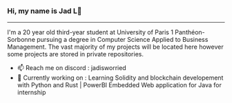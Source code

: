 ### Hi, my name is Jad L👋

___

I'm a 20 year old third-year student at University of Paris 1 Panthéon-Sorbonne pursuing a degree in Computer Science Applied to Business Management. The vast majority of my projects will be located here however some projects are stored in private repositories.


- 📫 Reach me on discord : jadisworried
- 🔭 Currently working on : Learning Solidity and blockchain developement with Python and Rust | PowerBI Embedded Web application for Java for internship
